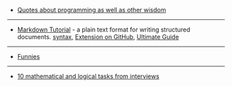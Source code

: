 * [Quotes about programming as well as other wisdom](https://github.com/nikolaAV/Storehouse-Of-Knowledge/blob/master/miscellaneous/quotes.md)
- - -
* [Markdown Tutorial](http://commonmark.org/help/tutorial/) - a plain text format for writing structured documents. [syntax](https://github.com/nikolaAV/Storehouse-Of-Knowledge/blob/master/cheat_sheets/markdown_syntax.md), [Extension on GitHub](https://help.github.com/articles/basic-writing-and-formatting-syntax/), [Ultimate Guide](https://blog.ghost.org/markdown/)
- - -
* [Funnies](https://github.com/nikolaAV/Storehouse-Of-Knowledge/blob/master/miscellaneous/funnies/README.md)
- - -
* [10 mathematical and logical tasks from interviews](https://ain.ua/2015/02/22/10-matematicheskix-i-logicheskix-zadach-kotorye-predlagayut-na-sobesedovaniyax-v-it-kompaniyax)

